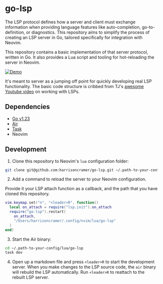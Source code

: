 # go-lsp

The LSP protocol defines how a server and client must exchange information when providing language features like auto-completion, go-to-definition, or diagnostics. This repository aims to simplify the process of creating an LSP server in Go, tailored specifically for integration with Neovim.

This repository contains a basic implementation of that server protocol, written in Go. It also provides a Lua script and tooling for hot-reloading the server in Neovim.

[![Demo](https://hjc-public.s3.amazonaws.com/lsp-preview.png)](https://hjc-public.s3.amazonaws.com/lsp-demo.mp4)

It's meant to server as a jumping off point for quickly developing real LSP functionality. The basic code structure is cribbed from TJ's [awesome Youtube video](https://www.youtube.com/watch?v=YsdlcQoHqPY&ab_channel=TJDeVries) on working with LSPs.

## Dependencies

- [Go v1.23](https://go.dev/)
- [Air](https://github.com/air-verse/air)
- [Task](https://github.com/go-task/task)
- Neovim

## Development

1. Clone this repository to Neovim's `lua` configuration folder:

```bash
git clone git@github.com:harrisoncramer/go-lsp.git ~/.path-to-your-config/lua
```

2. Add a command to reload the server to your Neovim configuration. 

Provide it your LSP attach function as a callback, and the path that you have cloned this repository.

```lua
vim.keymap.set("n", "<leader>R", function()
  local on_attach = require("lsp.init").on_attach
  require("go-lsp").restart(
    on_attach,
    "/Users/harrisoncramer/.config/nvim/lua/go-lsp"
  )
end)
```

3. Start the Air binary:

```bash
cd ~/.path-to-your-config/lua/go-lsp
task dev
```

4. Open up a markdown file and press `<leader>R` to start the development server. When you make changes to the LSP source code, the `air` binary will rebuild the LSP automatically. Run `<leader>R` to reattach to the rebuilt LSP server.
